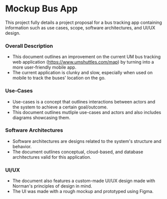 # Mockup Bus App

This project fully details a project proposal for a bus tracking app containing information such as use cases, scope, software architectures, and UI/UX design.

### Overall Description
- This document outlines an improvement on the current UM bus tracking web application (https://www.umshuttles.com/map) by turning into a more user-friendly mobile app.
- The current application is clunky and slow, especially when used on mobile to track the buses' location on the go.

### Use-Cases
- Use-cases is a concept that outlines interactions between actors and the system to achieve a certain goal/outcome.
- This document outlines mutliple use-cases and actors and also includes diagrams showcasing them.

### Software Architectures
- Software architectures are designs related to the system's structure and behavior.
- The document outlines conceptual, cloud-based, and database architectures valid for this application.

### UI/UX
- The document also features a custom-made UI/UX design made with Norman's principles of design in mind.
- The UI was made with a rough mockup and prototyped using Figma.
